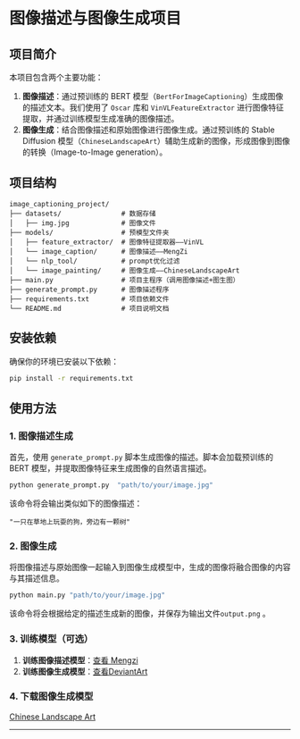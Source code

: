 
# 图像描述与图像生成项目

## 项目简介

本项目包含两个主要功能：

1. **图像描述**：通过预训练的 BERT 模型（`BertForImageCaptioning`）生成图像的描述文本。我们使用了 `Oscar` 库和 `VinVLFeatureExtractor` 进行图像特征提取，并通过训练模型生成准确的图像描述。
2. **图像生成**：结合图像描述和原始图像进行图像生成。通过预训练的 Stable Diffusion 模型（`ChineseLandscapeArt`）辅助生成新的图像，形成图像到图像的转换（Image-to-Image generation）。

## 项目结构

```
image_captioning_project/
├── datasets/               # 数据存储
│   ├── img.jpg             # 图像文件
├── models/                 # 预模型文件夹
│   ├── feature_extractor/  # 图像特征提取器——VinVL
│   └── image_caption/      # 图像描述——MengZi
│   └── nlp_tool/           # prompt优化过滤
│   └── image_painting/     # 图像生成——ChineseLandscapeArt
├── main.py                 # 项目主程序（调用图像描述+图生图）
├── generate_prompt.py      # 图像描述程序
├── requirements.txt        # 项目依赖文件
└── README.md               # 项目说明文档
```

## 安装依赖

确保你的环境已安装以下依赖：

```bash
pip install -r requirements.txt
```

## 使用方法

### 1. 图像描述生成

首先，使用 `generate_prompt.py` 脚本生成图像的描述。脚本会加载预训练的 BERT 模型，并提取图像特征来生成图像的自然语言描述。

```bash
python generate_prompt.py  "path/to/your/image.jpg"
```

该命令将会输出类似如下的图像描述：

```
"一只在草地上玩耍的狗，旁边有一颗树"
```

### 2. 图像生成

将图像描述与原始图像一起输入到图像生成模型中，生成的图像将融合图像的内容与其描述信息。

```bash
python main.py "path/to/your/image.jpg" 
```
该命令将会根据给定的描述生成新的图像，并保存为输出文件`output.png` 。

### 3. 训练模型（可选）

1. **训练图像描述模型**：[查看 Mengzi](models/image_caption/Mengzi-Oscar.md)
2. **训练图像生成模型**：[查看DeviantArt](https://civitai.com/models/120298/chinese-landscape-art)

### 4. 下载图像生成模型

[Chinese Landscape Art](https://civitai.com/models/120298/chinese-landscape-art)

---
